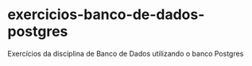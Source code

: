 # exercicios-banco-de-dados-postgres
Exercícios da disciplina de Banco de Dados utilizando o banco Postgres
